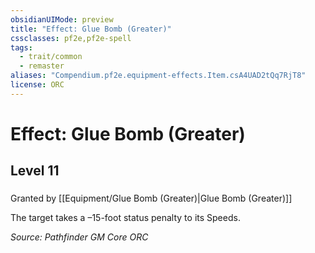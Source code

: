 ```yaml
---
obsidianUIMode: preview
title: "Effect: Glue Bomb (Greater)"
cssclasses: pf2e,pf2e-spell
tags:
  - trait/common
  - remaster
aliases: "Compendium.pf2e.equipment-effects.Item.csA4UAD2tQq7RjT8"
license: ORC
---
```

# Effect: Glue Bomb (Greater)
## Level 11
### 






Granted by [[Equipment/Glue Bomb (Greater)|Glue Bomb (Greater)]]

The target takes a –15-foot status penalty to its Speeds.

*Source: Pathfinder GM Core*
*ORC*